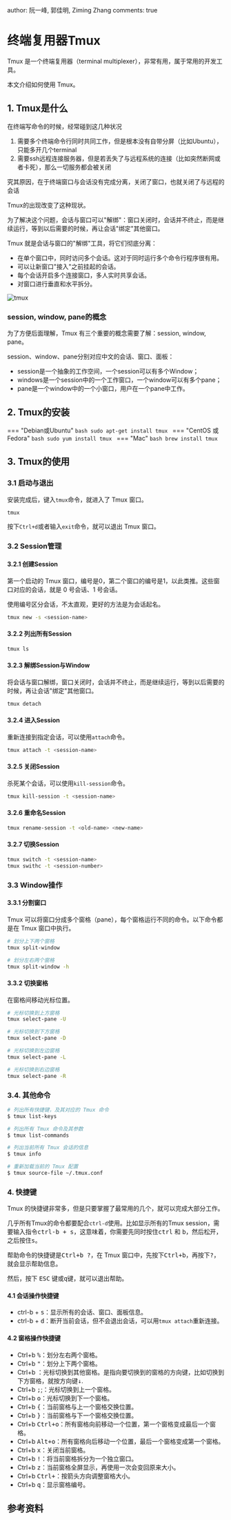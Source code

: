 author: 阮一峰, 郭佳明, Ziming Zhang
comments: true

# 终端复用器Tmux
Tmux 是一个终端复用器（terminal multiplexer），非常有用，属于常用的开发工具。

本文介绍如何使用 Tmux。

## 1. Tmux是什么
在终端写命令的时候，经常碰到这几种状况

1. 需要多个终端命令行同时共同工作，但是根本没有自带分屏（比如Ubuntu），只能多开几个terminal
2. 需要ssh远程连接服务器，但是若丢失了与远程系统的连接（比如突然断网或者卡死），那么一切服务都会被关闭

究其原因，在于终端窗口与会话没有完成分离，关闭了窗口，也就关闭了与远程的会话

Tmux的出现改变了这种现状。

为了解决这个问题，会话与窗口可以"解绑"：窗口关闭时，会话并不终止，而是继续运行，等到以后需要的时候，再让会话"绑定"其他窗口。

Tmux 就是会话与窗口的"解绑"工具，将它们彻底分离：

 - 在单个窗口中，同时访问多个会话。这对于同时运行多个命令行程序很有用。
 - 可以让新窗口"接入"之前挂起的会话。
 - 每个会话开启多个连接窗口，多人实时共享会话。
 - 对窗口进行垂直和水平拆分。

![tmux](../images/tmux-1.png)

### session, window, pane的概念

为了方便后面理解，Tmux 有三个重要的概念需要了解：session, window, pane。

session、window、pane分别对应中文的会话、窗口、面板：

 - session是一个抽象的工作空间，一个session可以有多个Window；
 - windows是一个session中的一个工作窗口，一个window可以有多个pane；
 - pane是一个window中的一个小窗口，用户在一个pane中工作。

## 2. Tmux的安装
=== "Debian或Ubuntu"
	```bash
	sudo apt-get install tmux
	```
=== "CentOS 或 Fedora"
	```bash
	sudo yum install tmux
	```
=== "Mac"
	```bash
	brew install tmux
	```

## 3. Tmux的使用
### 3.1 启动与退出
安装完成后，键入`tmux`命令，就进入了 Tmux 窗口。
```bash
tmux
```

按下`Ctrl+d`或者输入`exit`命令，就可以退出 Tmux 窗口。

### 3.2 Session管理
#### 3.2.1 创建Session
第一个启动的 Tmux 窗口，编号是0，第二个窗口的编号是1，以此类推。这些窗口对应的会话，就是 0 号会话、1 号会话。

使用编号区分会话，不太直观，更好的方法是为会话起名。

```bash
tmux new -s <session-name>
```

#### 3.2.2 列出所有Session
```bash
tmux ls
```

#### 3.2.3 解绑Session与Window
将会话与窗口解绑，窗口关闭时，会话并不终止，而是继续运行，等到以后需要的时候，再让会话"绑定"其他窗口。
```bash
tmux detach
```

#### 3.2.4 进入Session
重新连接到指定会话，可以使用`attach`命令。
```bash
tmux attach -t <session-name>
```


#### 3.2.5 关闭Session
杀死某个会话，可以使用`kill-session`命令。
```bash
tmux kill-session -t <session-name>
```

#### 3.2.6 重命名Session
```bash
tmux rename-session -t <old-name> <new-name>
```

#### 3.2.7 切换Session
```bash
tmux switch -t <session-name>
tmux swithc -t <session-number>
```

### 3.3 Window操作

#### 3.3.1 分割窗口
Tmux 可以将窗口分成多个窗格（pane），每个窗格运行不同的命令。以下命令都是在 Tmux 窗口中执行。
```bash
# 划分上下两个窗格
tmux split-window

# 划分左右两个窗格
tmux split-window -h
```

#### 3.3.2 切换窗格
在窗格间移动光标位置。
```bash
# 光标切换到上方窗格
tmux select-pane -U

# 光标切换到下方窗格
tmux select-pane -D

# 光标切换到左边窗格
tmux select-pane -L

# 光标切换到右边窗格
tmux select-pane -R
```

### 3.4. 其他命令
```bash
# 列出所有快捷键，及其对应的 Tmux 命令
$ tmux list-keys

# 列出所有 Tmux 命令及其参数
$ tmux list-commands

# 列出当前所有 Tmux 会话的信息
$ tmux info

# 重新加载当前的 Tmux 配置
$ tmux source-file ~/.tmux.conf
```

### 4. 快捷键
Tmux 的快捷键非常多，但是只要掌握了最常用的几个，就可以完成大部分工作。

几乎所有Tmux的命令都要配合`ctrl-d`使用。比如显示所有的Tmux session，需要输入指令<kbd>ctrl-b + s</kbd>，这意味着，你需要先同时按住<kbd>ctrl</kbd> 和 <kbd>b</kbd>，然后松开，之后按住<kbd>s</kbd>。

帮助命令的快捷键是<kbd>Ctrl+b ?</kbd>，在 Tmux 窗口中，先按下<kbd>Ctrl+b</kbd>，再按下<kbd>?</kbd>，就会显示帮助信息。

然后，按下 <kbd>ESC</kbd> 键或<kbd>q</kbd>键，就可以退出帮助。

#### 4.1 会话操作快捷键

 - ctrl-b + <kbd>s</kbd>：显示所有的会话、窗口、面板信息。
 - ctrl-b + <kbd>d</kbd>：断开当前会话，但不会退出会话，可以用`tmux attach`重新连接。

#### 4.2 窗格操作快捷键

 - Ctrl+b <kbd>%</kbd>：划分左右两个窗格。
 - Ctrl+b <kbd>"</kbd>：划分上下两个窗格。
 - Ctrl+b <arrow key>：光标切换到其他窗格。<arrow key>是指向要切换到的窗格的方向键，比如切换到下方窗格，就按方向键<kbd>↓</kbd>.
 - Ctrl+b <kbd>;</kbd>;：光标切换到上一个窗格。
 - Ctrl+b <kbd>o</kbd>：光标切换到下一个窗格。
 - Ctrl+b <kbd>{</kbd>：当前窗格与上一个窗格交换位置。
 - Ctrl+b <kbd>}</kbd>：当前窗格与下一个窗格交换位置。
 - Ctrl+b <kbd>Ctrl+o</kbd>：所有窗格向前移动一个位置，第一个窗格变成最后一个窗格。
 - Ctrl+b <kbd>Alt+o</kbd>：所有窗格向后移动一个位置，最后一个窗格变成第一个窗格。
 - Ctrl+b <kbd>x</kbd>：关闭当前窗格。
 - Ctrl+b <kbd>!</kbd>：将当前窗格拆分为一个独立窗口。
 - Ctrl+b <kbd>z</kbd>：当前窗格全屏显示，再使用一次会变回原来大小。
 - Ctrl+b <kbd>Ctrl+<arrow key></kbd>：按箭头方向调整窗格大小。
 - Ctrl+b <kbd>q</kbd>：显示窗格编号。




## 参考资料
[^1]: [Tmux使用教程 - 阮一峰的博客](https://www.ruanyifeng.com/blog/2019/10/tmux.html)
[^2]: [Tmux简介 - 郭佳明的博客](https://gls.show/p/34c553/)